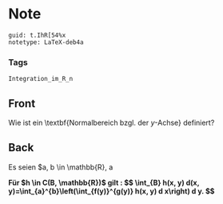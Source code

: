 # Note
```
guid: t.IhR[54%x
notetype: LaTeX-deb4a
```

### Tags
```
Integration_im_R_n
```

## Front
Wie ist ein \textbf{Normalbereich bzgl. der $y$-Achse} definiert?

## Back
Es seien $a, b \in \mathbb{R}, a
<div>
  <b g="" und="" auf="" dann="" die="" menge="" b:="\left\{(x," y=
  "" x="" ein="" bzgl.="" der="" nach="" ist="" messbar.="">Für $h
  \in C(B, \mathbb{R})$ gilt : $$ \int_{B} h(x, y) d(x,
  y)=\int_{a}^{b}\left(\int_{f(y)}^{g(y)} h(x, y) d x\right) d y.
  $$</b>
</div>

